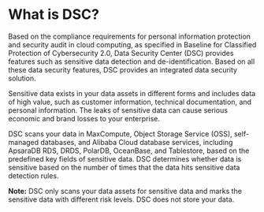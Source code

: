 # What is DSC?

Based on the compliance requirements for personal information protection and security audit in cloud computing, as specified in Baseline for Classified Protection of Cybersecurity 2.0, Data Security Center \(DSC\) provides features such as sensitive data detection and de-identification. Based on all these data security features, DSC provides an integrated data security solution.

Sensitive data exists in your data assets in different forms and includes data of high value, such as customer information, technical documentation, and personal information. The leaks of sensitive data can cause serious economic and brand losses to your enterprise.

DSC scans your data in MaxCompute, Object Storage Service \(OSS\), self-managed databases, and Alibaba Cloud database services, including ApsaraDB RDS, DRDS, PolarDB, OceanBase, and Tablestore, based on the predefined key fields of sensitive data. DSC determines whether data is sensitive based on the number of times that the data hits sensitive data detection rules.

**Note:** DSC only scans your data assets for sensitive data and marks the sensitive data with different risk levels. DSC does not store your data.

